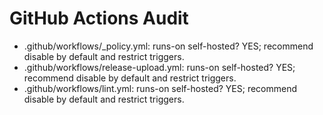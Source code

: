 # GitHub Actions Audit

- .github/workflows/_policy.yml: runs-on self-hosted? YES; recommend disable by default and restrict triggers.
- .github/workflows/release-upload.yml: runs-on self-hosted? YES; recommend disable by default and restrict triggers.
- .github/workflows/lint.yml: runs-on self-hosted? YES; recommend disable by default and restrict triggers.
